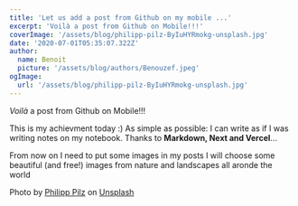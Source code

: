 ```yaml
---
title: 'Let us add a post from Github on my mobile ...'
excerpt: 'Voilà a post from Github on Mobile!!!'
coverImage: '/assets/blog/philipp-pilz-ByIuHYRmokg-unsplash.jpg'
date: '2020-07-01T05:35:07.322Z'
author:
  name: Benoit
  picture: '/assets/blog/authors/Benouzef.jpeg'
ogImage:
  url: '/assets/blog/philipp-pilz-ByIuHYRmokg-unsplash.jpg'
---
```



_Voilà_ a post from Github on Mobile!!!

This is my achievment today :)
As simple as possible: I can write as if I was writing notes on my notebook.
Thanks to **Markdown, Next and Vercel**... 

From now on I need to put some images in my posts 
I will choose some beautiful (and free!) images from nature and landscapes all aronde the world

<span>Photo by <a href="https://unsplash.com/@buchstabenhausen?utm_source=unsplash&amp;utm_medium=referral&amp;utm_content=creditCopyText">Philipp Pilz</a> on <a href="https://unsplash.com/t/nature?utm_source=unsplash&amp;utm_medium=referral&amp;utm_content=creditCopyText">Unsplash</a></span>

